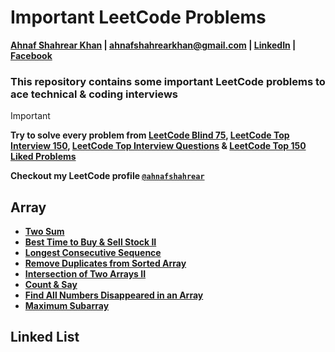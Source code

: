 # Important LeetCode Problems
**[Ahnaf Shahrear Khan](https://github.com/ahnafshahrear) | ahnafshahrearkhan@gmail.com | [LinkedIn](https://www.linkedin.com/in/ahnafshahrearkhan/) | [Facebook](https://www.facebook.com/ahnaf.shahrear.khan)**

### **This repository contains some important LeetCode problems to ace technical & coding interviews**

> [!IMPORTANT]
> **Try to solve every problem from [LeetCode Blind 75](https://leetcode.com/studyplan/leetcode-75/), [LeetCode Top Interview 150](https://leetcode.com/studyplan/top-interview-150/), [LeetCode Top Interview Questions](https://leetcode.com/explore/interview/card/top-interview-questions-easy/) & [LeetCode Top 150 Liked Problems](https://leetcode.com/studyplan/top-100-liked/)**

**Checkout my LeetCode profile [`@ahnafshahrear`](https://leetcode.com/u/ahnafshahrear/)**



## Array
- **[Two Sum](https://leetcode.com/problems/two-sum/description/)**
- **[Best Time to Buy & Sell Stock II](https://leetcode.com/problems/best-time-to-buy-and-sell-stock-ii/description/)**
- **[Longest Consecutive Sequence](https://leetcode.com/problems/longest-consecutive-sequence/description/)**
- **[Remove Duplicates from Sorted Array](https://leetcode.com/problems/remove-duplicates-from-sorted-array/description/)**
- **[Intersection of Two Arrays II](https://leetcode.com/problems/intersection-of-two-arrays-ii/description/)**
- **[Count & Say](https://leetcode.com/problems/count-and-say/description/)**
- **[Find All Numbers Disappeared in an Array](https://leetcode.com/problems/find-all-numbers-disappeared-in-an-array/description/)**
- **[Maximum Subarray](https://leetcode.com/problems/maximum-subarray/description/)**



## Linked List
